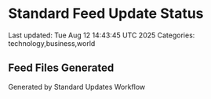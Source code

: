 # Standard Feed Update Status
Last updated: Tue Aug 12 14:43:45 UTC 2025
Categories: technology,business,world

## Feed Files Generated

Generated by Standard Updates Workflow
